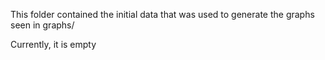 This folder contained the initial data that was used to generate the graphs seen in graphs/

Currently, it is empty
